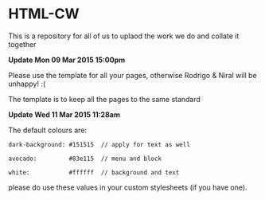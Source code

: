 # HTML-CW
This is a repository for all of us to uplaod the work we do and collate it together


**Update Mon 09 Mar 2015 15:00pm**

Please use the template for all your pages, otherwise Rodrigo & Niral will be unhappy! :(

The template is to keep all the pages to the same standard

**Update Wed 11 Mar 2015 11:28am**

The default colours are:

    dark-background: #151515  // apply for text as well

    avocado:         #83e115  // menu and block
    
    white:           #ffffff  // background and text

please do use these values in your custom stylesheets (if you have one).